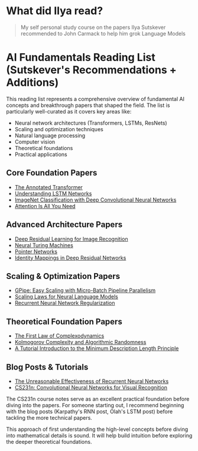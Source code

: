 # What did Ilya read?
> My self personal study course on the papers Ilya Sutskever recommended to John Carmack to help him grok Language Models

# AI Fundamentals Reading List (Sutskever's Recommendations + Additions)

This reading list represents a comprehensive overview of fundamental AI concepts and breakthrough papers that shaped the field. The list is particularly well-curated as it covers key areas like:

- Neural network architectures (Transformers, LSTMs, ResNets)
- Scaling and optimization techniques
- Natural language processing
- Computer vision
- Theoretical foundations
- Practical applications

## Core Foundation Papers
- [The Annotated Transformer](https://nlp.seas.harvard.edu/annotated-transformer/)
- [Understanding LSTM Networks](https://colah.github.io/posts/2015-08-Understanding-LSTMs/)
- [ImageNet Classification with Deep Convolutional Neural Networks](https://sing.stanford.edu/curis-fellowships/rh/vision-dnn.pdf)
- [Attention Is All You Need](https://arxiv.org/abs/1706.03762)

## Advanced Architecture Papers
- [Deep Residual Learning for Image Recognition](https://arxiv.org/abs/1512.03385)
- [Neural Turing Machines](https://arxiv.org/abs/1410.5401)
- [Pointer Networks](https://arxiv.org/abs/1506.03134)
- [Identity Mappings in Deep Residual Networks](https://arxiv.org/abs/1603.05027)

## Scaling & Optimization Papers
- [GPipe: Easy Scaling with Micro-Batch Pipeline Parallelism](https://arxiv.org/abs/1811.06965v5)
- [Scaling Laws for Neural Language Models](https://arxiv.org/abs/2001.08361)
- [Recurrent Neural Network Regularization](https://arxiv.org/abs/1409.2329)

## Theoretical Foundation Papers
- [The First Law of Complexodynamics](https://scottaaronson.blog/?p=762)
- [Kolmogorov Complexity and Algorithmic Randomness](https://www.lirmm.fr/~ashen/kolmbook-eng-scan.pdf)
- [A Tutorial Introduction to the Minimum Description Length Principle](https://arxiv.org/pdf/math/0406077)

## Blog Posts & Tutorials
- [The Unreasonable Effectiveness of Recurrent Neural Networks](https://karpathy.github.io/2015/05/21/rnn-effectiveness/)
- [CS231n: Convolutional Neural Networks for Visual Recognition](https://cs231n.github.io/)

The CS231n course notes serve as an excellent practical foundation before diving into the papers. For someone starting out, I recommend beginning with the blog posts (Karpathy's RNN post, Olah's LSTM post) before tackling the more technical papers.

This approach of first understanding the high-level concepts before diving into mathematical details is sound. It will help build intuition before exploring the deeper theoretical foundations.
